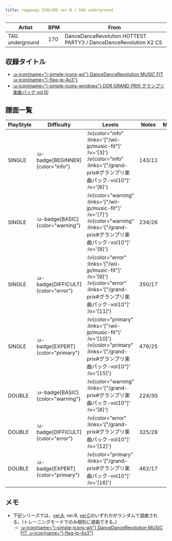 ```yaml
---
title: roppongi EVOLVED ver.B / TAG underground
---
```


|Artist|BPM|From|
|------|---|----|
|TAG underground|170|DanceDanceRevolution HOTTEST PARTY3 / DanceDanceRevolution X2 CS|

## 収録タイトル

- [ :u-icon{name="i-simple-icons-wii"} DanceDanceRevolution MUSIC FIT :u-icon{name="i-flag-jp-4x3"} ](/wii-jp/music-fit)
- [ :u-icon{name="i-simple-icons-windows"} DDR GRAND PRIX グランプリ楽曲パック vol.10](/grand-prix#グランプリ楽曲パック-vol10)


## 譜面一覧

|PlayStyle|Difficulty|Levels|Notes|Movie|
|---------|----------|------|-----|-----|
|SINGLE| :u-badge[BEGINNER]{color="info"} | :lv{color="info" :links='["/wii-jp/music-fit"]' :lv='[3]'}  :lv{color="info" :links='["/grand-prix#グランプリ楽曲パック-vol10"]' :lv='[6]'} |143/11||
|SINGLE| :u-badge[BASIC]{color="warning"} | :lv{color="warning" :links='["/wii-jp/music-fit"]' :lv='[7]'}  :lv{color="warning" :links='["/grand-prix#グランプリ楽曲パック-vol10"]' :lv='[8]'} |234/26||
|SINGLE| :u-badge[DIFFICULT]{color="error"} | :lv{color="error" :links='["/wii-jp/music-fit"]' :lv='[9]'}  :lv{color="error" :links='["/grand-prix#グランプリ楽曲パック-vol10"]' :lv='[11]'} |350/17||
|SINGLE| :u-badge[EXPERT]{color="primary"} | :lv{color="primary" :links='["/wii-jp/music-fit"]' :lv='[10]'}  :lv{color="primary" :links='["/grand-prix#グランプリ楽曲パック-vol10"]' :lv='[15]'} |476/25||
|DOUBLE| :u-badge[BASIC]{color="warning"} | :lv{color="warning" :links='["/grand-prix#グランプリ楽曲パック-vol10"]' :lv='[8]'} |224/30||
|DOUBLE| :u-badge[DIFFICULT]{color="error"} | :lv{color="error" :links='["/grand-prix#グランプリ楽曲パック-vol10"]' :lv='[12]'} |325/28||
|DOUBLE| :u-badge[EXPERT]{color="primary"} | :lv{color="primary" :links='["/grand-prix#グランプリ楽曲パック-vol10"]' :lv='[16]'} |462/17||

## メモ

- 下記シリーズでは、[ver.A](/wii-jp/music-fit/roppongi-evolved-ver-a), ver.B, [ver.C](/wii-jp/music-fit/roppongi-evolved-ver-c)のいずれかがランダムで選曲される。(トレーニングモードでのみ個別に選曲できる。)
  - [ :u-icon{name="i-simple-icons-wii"} DanceDanceRevolution MUSIC FIT :u-icon{name="i-flag-jp-4x3"} ](/wii-jp/music-fit)
